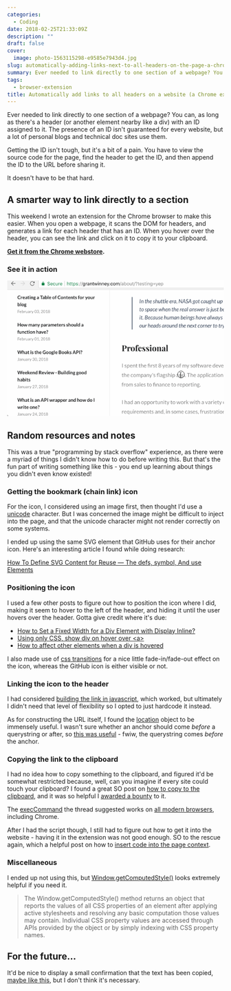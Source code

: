 ```yaml
---
categories:
  - Coding
date: 2018-02-25T21:33:09Z
description: ""
draft: false
cover:
  image: photo-1563115298-e9585e7943d4.jpg
slug: automatically-adding-links-next-to-all-headers-on-the-page-a-chrome-extension
summary: Ever needed to link directly to one section of a webpage? You can, as long as there's a header (or another element nearby like a div) with an ID assigned to it. Getting the ID isn't tough, but it's a bit of a pain. It doesn't have to be that hard.
tags:
  - browser-extension
title: Automatically add links to all headers on a website (a Chrome extension)
---
```

Ever needed to link directly to one section of a webpage? You can, as long as there's a header (or another element nearby like a div) with an ID assigned to it. The presence of an ID isn't guaranteed for every website, but a lot of personal blogs and technical doc sites use them.

Getting the ID isn't tough, but it's a bit of a pain. You have to view the source code for the page, find the header to get the ID, and then append the ID to the URL before sharing it.

It doesn't have to be that hard.

## A smarter way to link directly to a section

This weekend I wrote an extension for the Chrome browser to make this easier. When you open a webpage, it scans the DOM for headers, and generates a link for each header that has an ID. When you hover over the header, you can see the link and click on it to copy it to your clipboard.

[**Get it from the Chrome webstore**](https://chrome.google.com/webstore/detail/generate-links-for-header/dckfkngmahjdokkkmconmfjdmicjcmgf)**.**

### See it in action

![seeing the extension in action](show-header-with-links.gif)

## Random resources and notes

This was a true "programming by stack overflow" experience, as there were a myriad of things I didn't know how to do before writing this. But that's the fun part of writing something like this - you end up learning about things you didn't even know existed!

### Getting the bookmark (chain link) icon

For the icon, I considered using an image first, then thought I'd use a [unicode](http://www.fileformat.info/info/unicode/char/1f517/browsertest.htm) character. But I was concerned the image might be difficult to inject into the page, and that the unicode character might not render correctly on some systems.

I ended up using the same SVG element that GitHub uses for their anchor icon. Here's an interesting article I found while doing research:

[How To Define SVG Content for Reuse — The defs, symbol, And use Elements](http://vanseodesign.com/web-design/svg-definition-reuse/)

### Positioning the icon

I used a few other posts to figure out how to position the icon where I did, making it seem to hover to the left of the header, and hiding it until the user hovers over the header. Gotta give credit where it's due:

- [How to Set a Fixed Width for a Div Element with Display Inline?](https://stackoverflow.com/a/8262470/301857)
- [Using only CSS, show div on hover over \<a>](https://stackoverflow.com/a/27208577/301857)
- [How to affect other elements when a div is hovered](https://stackoverflow.com/a/4502693/301857)

I also made use of [css transitions](https://developer.mozilla.org/en-US/docs/Web/CSS/CSS_Transitions/Using_CSS_transitions) for a nice little fade-in/fade-out effect on the icon, whereas the GitHub icon is either visible or not.

### Linking the icon to the header

I had considered [building the link in javascript](https://stackoverflow.com/a/4772817/301857), which worked, but ultimately I didn't need that level of flexibility so I opted to just hardcode it instead.

As for constructing the URL itself, I found the [location](http://www.javascriptkit.com/jsref/location.shtml) object to be immensely useful. I wasn't sure whether an anchor should come _before_ a querystring or after, so [this was useful](https://stackoverflow.com/a/34772568/301857) - fwiw, the querystring comes _before_ the anchor.

### Copying the link to the clipboard

I had no idea how to copy something to the clipboard, and figured it'd be somewhat restricted because, well, can you imagine if every site could touch your clipboard? I found a great SO post on [how to copy to the clipboard](https://stackoverflow.com/a/33928558/301857), and it was so helpful I [awarded a bounty](https://meta.stackoverflow.com/a/306183/301857) to it.

The [execCommand](https://developer.mozilla.org/en-US/docs/Web/API/Document/execCommand) the thread suggested works on [all modern browsers](https://developer.mozilla.org/en-US/docs/Web/API/Document/execCommand#Browser_compatibility), including Chrome.

After I had the script though, I still had to figure out how to get it into the website - having it in the extension was not good enough. SO to the rescue again, which a helpful post on how to [insert code into the page context](https://stackoverflow.com/a/9517879/301857).

### Miscellaneous

I ended up not using this, but [Window.getComputedStyle()](https://developer.mozilla.org/en-US/docs/Web/API/Window/getComputedStyle) looks extremely helpful if you need it.

> The Window.getComputedStyle() method returns an object that reports the values of all CSS properties of an element after applying active stylesheets and resolving any basic computation those values may contain. Individual CSS property values are accessed through APIs provided by the object or by simply indexing with CSS property names.

## For the future...

It'd be nice to display a small confirmation that the text has been copied, [maybe like this](https://www.w3schools.com/howto/howto_js_snackbar.asp), but I don't think it's necessary.
